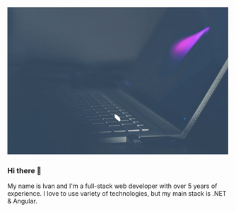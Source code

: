 <img src="https://github.com/imedic/imedic/raw/master/animation.gif" alt="Ivan Medic motion gif" width="500" />

### Hi there 👋

My name is Ivan and I'm a full-stack web developer with over 5 years of experience.
I love to use variety of technologies, but my main stack is .NET & Angular.
